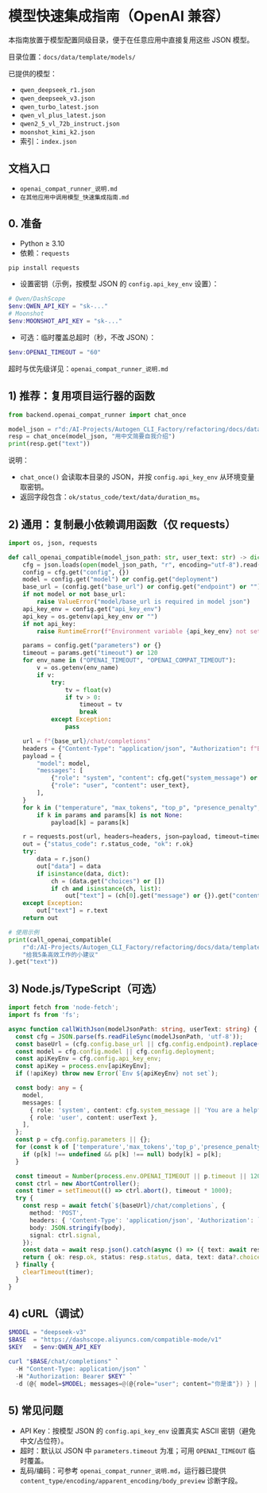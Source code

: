 # 模型快速集成指南（OpenAI 兼容）

本指南放置于模型配置同级目录，便于在任意应用中直接复用这些 JSON 模型。

目录位置：`docs/data/template/models/`

已提供的模型：
- `qwen_deepseek_r1.json`
- `qwen_deepseek_v3.json`
- `qwen_turbo_latest.json`
- `qwen_vl_plus_latest.json`
- `qwen2_5_vl_72b_instruct.json`
- `moonshot_kimi_k2.json`
- 索引：`index.json`

## 文档入口
- `openai_compat_runner_说明.md`
- `在其他应用中调用模型_快速集成指南.md`

## 0. 准备
- Python ≥ 3.10
- 依赖：`requests`
```powershell
pip install requests
```
- 设置密钥（示例，按模型 JSON 的 `config.api_key_env` 设置）：
```powershell
# Qwen/DashScope
$env:QWEN_API_KEY = "sk-..."
# Moonshot
$env:MOONSHOT_API_KEY = "sk-..."
```
- 可选：临时覆盖总超时（秒，不改 JSON）：
```powershell
$env:OPENAI_TIMEOUT = "60"
```
超时与优先级详见：`openai_compat_runner_说明.md`

## 1) 推荐：复用项目运行器的函数
```python
from backend.openai_compat_runner import chat_once

model_json = r"d:/AI-Projects/Autogen_CLI_Factory/refactoring/docs/data/template/models/qwen_deepseek_v3.json"
resp = chat_once(model_json, "用中文简要自我介绍")
print(resp.get("text"))
```
说明：
- `chat_once()` 会读取本目录的 JSON，并按 `config.api_key_env` 从环境变量取密钥。
- 返回字段包含：`ok/status_code/text/data/duration_ms`。

## 2) 通用：复制最小依赖调用函数（仅 requests）
```python
import os, json, requests

def call_openai_compatible(model_json_path: str, user_text: str) -> dict:
    cfg = json.loads(open(model_json_path, "r", encoding="utf-8").read())
    config = cfg.get("config", {})
    model = config.get("model") or config.get("deployment")
    base_url = (config.get("base_url") or config.get("endpoint") or "").rstrip("/")
    if not model or not base_url:
        raise ValueError("model/base_url is required in model json")
    api_key_env = config.get("api_key_env")
    api_key = os.getenv(api_key_env or "")
    if not api_key:
        raise RuntimeError(f"Environment variable {api_key_env} not set")

    params = config.get("parameters") or {}
    timeout = params.get("timeout") or 120
    for env_name in ("OPENAI_TIMEOUT", "OPENAI_COMPAT_TIMEOUT"):
        v = os.getenv(env_name)
        if v:
            try:
                tv = float(v)
                if tv > 0:
                    timeout = tv
                    break
            except Exception:
                pass

    url = f"{base_url}/chat/completions"
    headers = {"Content-Type": "application/json", "Authorization": f"Bearer {api_key}"}
    payload = {
        "model": model,
        "messages": [
            {"role": "system", "content": cfg.get("system_message") or "You are a helpful assistant."},
            {"role": "user", "content": user_text},
        ],
    }
    for k in ("temperature", "max_tokens", "top_p", "presence_penalty", "frequency_penalty"):
        if k in params and params[k] is not None:
            payload[k] = params[k]

    r = requests.post(url, headers=headers, json=payload, timeout=timeout)
    out = {"status_code": r.status_code, "ok": r.ok}
    try:
        data = r.json()
        out["data"] = data
        if isinstance(data, dict):
            ch = (data.get("choices") or [])
            if ch and isinstance(ch, list):
                out["text"] = (ch[0].get("message") or {}).get("content")
    except Exception:
        out["text"] = r.text
    return out

# 使用示例
print(call_openai_compatible(
    r"d:/AI-Projects/Autogen_CLI_Factory/refactoring/docs/data/template/models/moonshot_kimi_k2.json",
    "给我5条高效工作的小建议"
).get("text"))
```

## 3) Node.js/TypeScript（可选）
```ts
import fetch from 'node-fetch';
import fs from 'fs';

async function callWithJson(modelJsonPath: string, userText: string) {
  const cfg = JSON.parse(fs.readFileSync(modelJsonPath, 'utf-8'));
  const baseUrl = (cfg.config.base_url || cfg.config.endpoint).replace(/\/$/, '');
  const model = cfg.config.model || cfg.config.deployment;
  const apiKeyEnv = cfg.config.api_key_env;
  const apiKey = process.env[apiKeyEnv];
  if (!apiKey) throw new Error(`Env ${apiKeyEnv} not set`);

  const body: any = {
    model,
    messages: [
      { role: 'system', content: cfg.system_message || 'You are a helpful assistant.' },
      { role: 'user', content: userText },
    ],
  };
  const p = cfg.config.parameters || {};
  for (const k of ['temperature','max_tokens','top_p','presence_penalty','frequency_penalty']){
    if (p[k] !== undefined && p[k] !== null) body[k] = p[k];
  }

  const timeout = Number(process.env.OPENAI_TIMEOUT || p.timeout || 120);
  const ctrl = new AbortController();
  const timer = setTimeout(() => ctrl.abort(), timeout * 1000);
  try {
    const resp = await fetch(`${baseUrl}/chat/completions`, {
      method: 'POST',
      headers: { 'Content-Type': 'application/json', 'Authorization': `Bearer ${apiKey}` },
      body: JSON.stringify(body),
      signal: ctrl.signal,
    });
    const data = await resp.json().catch(async () => ({ text: await resp.text() }));
    return { ok: resp.ok, status: resp.status, data, text: data?.choices?.[0]?.message?.content };
  } finally {
    clearTimeout(timer);
  }
}
```

## 4) cURL（调试）
```powershell
$MODEL = "deepseek-v3"
$BASE  = "https://dashscope.aliyuncs.com/compatible-mode/v1"
$KEY   = $env:QWEN_API_KEY

curl "$BASE/chat/completions" `
  -H "Content-Type: application/json" `
  -H "Authorization: Bearer $KEY" `
  -d (@{ model=$MODEL; messages=@(@{role="user"; content="你是谁"}) } | ConvertTo-Json)
```

## 5) 常见问题
- API Key：按模型 JSON 的 `config.api_key_env` 设置真实 ASCII 密钥（避免中文/占位符）。
- 超时：默认以 JSON 中 `parameters.timeout` 为准；可用 `OPENAI_TIMEOUT` 临时覆盖。
- 乱码/编码：可参考 `openai_compat_runner_说明.md`，运行器已提供 `content_type/encoding/apparent_encoding/body_preview` 诊断字段。

